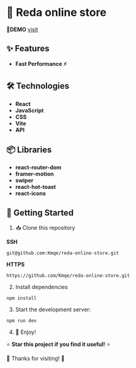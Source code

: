 # 🚀 Reda online store
🔗**DEMO** [visit](https://reda-online-store.netlify.app/)

## ✨ Features
- **Fast Performance ⚡**

## 🛠️ Technologies

- **React**
- **JavaScript**
- **CSS**
- **Vite**
- **API**

## 📦 Libraries

- **react-router-dom**
- **framer-motion**
- **swiper**
- **react-hot-toast**
- **react-icons**

## 🏁 Getting Started

1. 📥 Clone this repository

**SSH**

```
git@github.com:Kmqe/reda-online-store.git
```

**HTTPS**

```
https://github.com/Kmqe/reda-online-store.git
```

2. Install dependencies

```
npm install
```

3. Start the development server:

```
npm run dev
```

4. 🎉 Enjoy!

⭐ **Star this project if you find it useful!** ⭐

🙏 Thanks for visiting! 🙏

